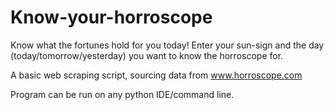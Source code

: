 # Know-your-horroscope

Know what the fortunes hold for you today!
Enter your sun-sign and the day (today/tomorrow/yesterday) you want to know the horroscope for. 

A basic web scraping script, sourcing data from www.horroscope.com

Program can be run on any python IDE/command line.

